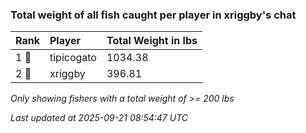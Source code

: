 ### Total weight of all fish caught per player in xriggby's chat

| Rank  | Player     | Total Weight in lbs |
|:------|:-----------|:--------------------|
| 1 🥇  | tipicogato | 1034.38             |
| 2 🥈  | xriggby    | 396.81              |

_Only showing fishers with a total weight of >= 200 lbs_

_Last updated at 2025-09-21 08:54:47 UTC_